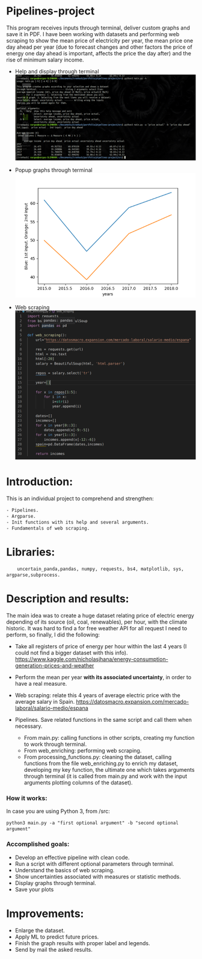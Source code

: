 # Pipelines-project
This program receives inputs through terminal, deliver custom graphs and save it in PDF. 
I have been working with datasets and performing web scraping to show the mean price of electricity per year, the mean price one day ahead per year (due to forecast changes and other factors the price of energy one day ahead is important, affects the price the day after) and the rise of minimum salary income. 

- Help and display through terminal
![alt text](https://github.com/albertovpd/pipelines-project/blob/master/output/terminal%20example.png "final result")

- Popup graphs through terminal
![alt text](https://github.com/albertovpd/pipelines-project/blob/master/output/output%20example.png "terminal")

- Web scraping
![alt text](https://raw.githubusercontent.com/albertovpd/pipelines-project/master/output/web-enriching.png "web enriching")

# Introduction:

This is an individual project to comprehend and strengthen:

    - Pipelines.
    - Argparse.
    - Init functions with its help and several arguments.
    - Fundamentals of web scraping.
    

# Libraries:

        uncertain_panda,pandas, numpy, requests, bs4, matplotlib, sys, argparse,subprocess.


# Description and results:

The main idea was to create a huge dataset relating price of electric energy depending of its source (oil, coal, renewables), per hour, with the climate historic. It was hard to find a for free weather API for all request I need to perform, so finally, I did the following:

- Take all registers of price of energy per hour within the last 4 years (I could not find a bigger dataset with this info).
    https://www.kaggle.com/nicholasjhana/energy-consumption-generation-prices-and-weather

- Perform the mean  per year <b>with its associated uncertainty</b>, in order to have a real measure.

- Web scraping: relate this 4 years of average electric price with the average salary in Spain.
    https://datosmacro.expansion.com/mercado-laboral/salario-medio/espana

- Pipelines. Save related functions in the same script and call them when necessary.
    - From main.py: calling functions in other scripts, creating my function to work through terminal.
    - From web_enriching: performing web scraping.
    - From processing_functions.py: cleaning the dataset, calling functions from the file web_enriching.py to enrich my dataset, developing my key function, the ultimate one which takes arguments through terminal (it is called from main.py and work with the input arguments plotting columns of the dataset).

### How it works:

In case you are using Python 3, from /src:

    python3 main.py -a "first optional argument" -b "second optional argument"

### Accomplished goals:

- Develop an effective pipeline with clean code.
- Run a script with different optional parameters through terminal.
- Understand the basics of web scraping.
- Show uncertainties associated with measures or statistic methods.
- Display graphs through terminal.
- Save your plots

# Improvements:

- Enlarge the dataset.
- Apply ML to predict future prices.
- Finish the graph results with proper label and legends.
- Send by mail the asked results.
